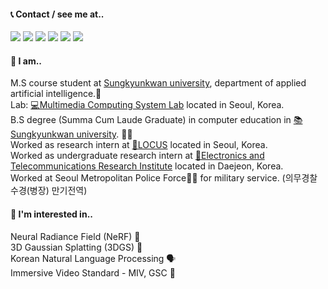 #### 📞 Contact / see me at..
<a href="https://github.com/jaeyeol816" target="_blank"><img src="https://img.shields.io/badge/jaeyeol816@gmail.com-EA4335?style=flat-square&logo=Gmail&logoColor=FFFFFF"/></a>
<a href="https://github.com/jaeyeol816" target="_blank"><img src="https://img.shields.io/badge/jaychoi@skku.edu-30B980?style=flat-square&logo=Minutemailer&logoColor=FFFFFF"/></a>
<a href="https://www.linkedin.com/in/jaeyeol-choi-ab53572b9/" target="_blank"><img src="https://img.shields.io/badge/LinkedIn-0A66C2?style=flat-square&logo=LinkedIn&logoColor=FFFFFF"/></a>
<a href="https://www.instagram.com/jae._ye0l" target="_blank"><img src="https://img.shields.io/badge/Instagram-E4405F?style=flat-square&logo=instagram&logoColor=FFFFFF"/></a>
<a href="https://scholar.google.com/citations?user=47W78_0AAAAJ" target="_blank"><img src="https://img.shields.io/badge/Google Scholar-4285F4?stype=flat-square&logo=googlescholar&logoColor=FFFFFF"/></a>
<a href="https://jaeyeol816.github.io/" target="_blank"><img src="https://img.shields.io/badge/Blog-09B3AF?style=flat-square&logo=storyblok&logoColor=FFFFFF"/></a>


#### 💁 I am..
M.S course student at [Sungkyunkwan university](https://www.skku.edu/eng/index.do), department of applied artificial intelligence.🤖<br>
  Lab: [💻Multimedia Computing System Lab](http://mcsl.skku.edu) located in Seoul, Korea. <br>
B.S degree (Summa Cum Laude Graduate) in computer education in [📚Sungkyunkwan university](https://www.skku.edu/eng/index.do). 👨‍🎓<br>
Worked as research intern at [📌LOCUS](https://locus.com/) located in Seoul, Korea.  <br>
Worked as undergraduate research intern at  [🏢Electronics and Telecommunications Research Institute](https://www.etri.re.kr/eng/main/main.etri) located in Daejeon, Korea.<br>
Worked at Seoul Metropolitan Police Force👮‍♀️ for military service. (의무경찰 수경(병장) 만기전역)
<br>

#### 🚀 I'm interested in..
Neural Radiance Field (NeRF) 🧠 <br>
3D Gaussian Splatting (3DGS) 🎈 <br>
Korean Natural Language Processing 🗣️ <br>
Immersive Video Standard - MIV, GSC 🎥 <br>
